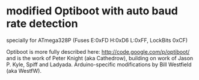 # modified Optiboot with auto baud rate detection
specially for ATmega328P (Fuses E:0xFD H:0xD6 L:0xFF, LockBits 0xCF)

Optiboot is more fully described here: http://code.google.com/p/optiboot/
and is the work of Peter Knight (aka Cathedrow), building on work of Jason P. Kyle, Spiff and Ladyada. Arduino-specific modifications by Bill Westfield (aka WestfW).
